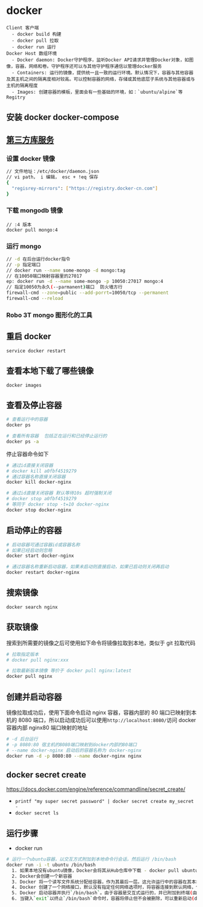 # docker

```
Client 客户端
  - docker build 构建
  - docker pull 拉取
  - docker run 运行
Docker Host 数组环境
  - Docker daemon: Docker守护程序，监听Docker API请求并管理Docker对象，如图像，容器，网络和卷。守护程序还可以与其他守护程序通信以管理docker服务
  - Containers: 运行的镜像，提供统一且一致的运行环境。默认情况下，容器与其他容器及其主机之间的隔离度相对较高。可以控制容器的网络，存储或其他底层子系统与其他容器或与主机的隔离程度
  - Images: 创建容器的模板，里面会有一些基础的环境，如：`ubuntu/alpine`等
Regitry
```

## 安装 docker docker-compose

## [第三方库服务](!https://hub.docker.com)

### 设置 docker 镜像

```bash
// 文件地址：/etc/docker/daemon.json
// vi path， i 编辑， esc + !eq 保存
{
  "regisrey-mirrors": ["https://registry.docker-cn.com"]
}
```

### 下载 mongodb 镜像

```
// :4 版本
docker pull mongo:4
```

### 运行 mongo

```bash
// -d 在后台运行docker指令
// -p 指定端口
// docker run --name some-mongo -d mongo:tag
// 在10050端口映射容器里的27017
ep: docker run -d --name some-mongo -p 10050:27017 mongo:4
// 指定10050为永久(--parmanent)端口  防火墙方行
firewall-cmd --zone=public --add-porrt=10050/tcp --permanent
firewall-cmd --reload
```

### Robo 3T mongo 图形化的工具

## 重启 docker

`service docker restart`

## 查看本地下载了哪些镜像

`docker images`

## 查看及停止容器

```sh
# 查看运行中的容器
docker ps

# 查看所有容器  包括正在运行和已经停止运行的
docker ps -a
```

停止容器命令如下

```sh
# 通过id直接关闭容器
# docker kill a0fbf4519279
# 通过容器名称直接关闭容器
docker kill docker-nginx

# 通过id直接关闭容器 默认等待10s 超时强制关闭
# docker stop a0fbf4519279
# 等同于 docker stop -t=10 docker-nginx
docker stop docker-nginx
```

## 启动停止的容器

```sh
# 启动容器可通过容器id或容器名称
# 如果已经启动则忽略
docker start docker-nginx

# 通过容器名称重新启动容器，如果未启动则直接启动，如果已启动则关闭再启动
docker restart docker-nginx
```

## 搜索镜像

`docker search nginx`

## 获取镜像

搜索到所需要的镜像之后可使用如下命令将镜像拉取到本地，类似于 git 拉取代码

```sh
# 拉取指定版本
# docker pull nginx:xxx

# 拉取最新版本镜像 等价于 docker pull nginx:latest
docker pull nginx
```

## 创建并启动容器

镜像拉取成功后，使用下面命令启动 nginx 容器，容器内部的 80 端口已映射到本机的 8080 端口，所以启动成功后可以使用`http://localhost:8080/`访问 docker 容器内部 nginx80 端口映射的地址

```sh
# -d 后台运行
# -p 8080:80 宿主机的8080端口映射到docker内部的80端口
# --name docker-nginx 启动后的容器名称为 docker-nginx
docker run -d -p 8080:80 --name docker-nginx nginx
```

## docker secret create

https://docs.docker.com/engine/reference/commandline/secret_create/

- `printf "my super secret password" | docker secret create my_secret -`
- `docker secret ls`

## 运行步骤

- docker run

```bash
# 运行一个ubuntu容器，以交互方式附加到本地命令行会话，然后运行 /bin/bash
docker run -i -t ubuntu /bin/bash
  1. 如果本地没有ubuntu镜像，Docker会将其从Hub仓库中下载 - docker pull ubuntu
  2. Docker会创建一个新容器
  3. Docker 将一个读写文件系统分配给容器，作为其最后一层。这允许运行中的容器在其本地文件系统中创建或修改文件和目录
  4. Docker 创建了一个网络接口，默认没有指定任何网络选项时，将容器连接到默认网络，包括容器分配新网段的IP地址。默认情况下，容器可以使用主机的网络连接到外部网络
  5. Docker 启动容器并执行`/bin/bash`。由于容器是交互式运行的，并已附加到终端(由于 -i 和 -t 标志)，可以在输出记录到终端时使用键盘提供输入
  6. 当键入`exit`以终止`/bin/bash`命令时，容器将停止但不会被删除，可以重新启动(docker start) 或删除它 (docker rm)
```
